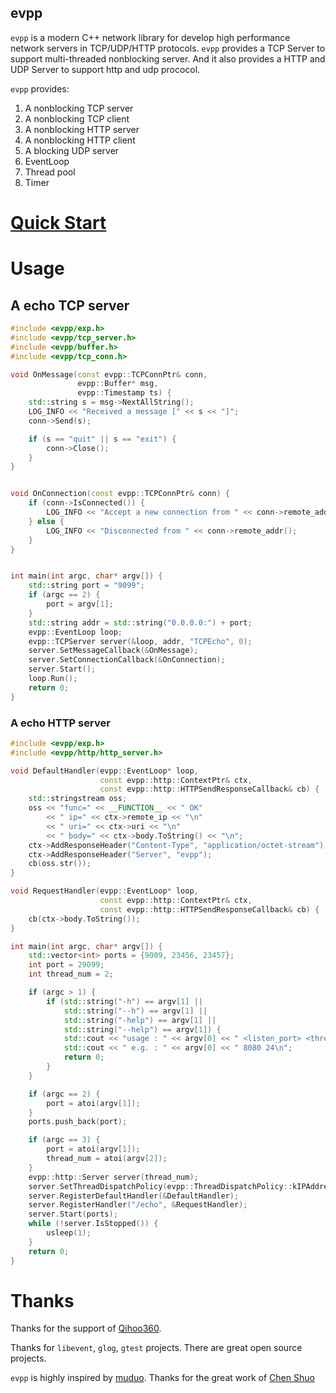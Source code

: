 evpp
---

`evpp` is a modern C++ network library for develop high performance network servers in TCP/UDP/HTTP protocols.
`evpp` provides a TCP Server to support multi-threaded nonblocking server. And it also provides a HTTP and UDP Server to support http and udp prococol.

`evpp` provides:

1. A nonblocking TCP server
1. A nonblocking TCP client
1. A nonblocking HTTP server
1. A nonblocking HTTP client
1. A blocking UDP server
1. EventLoop
1. Thread pool
1. Timer

# [Quick Start](quick_start.md)

# Usage

## A echo TCP server

```cpp
#include <evpp/exp.h>
#include <evpp/tcp_server.h>
#include <evpp/buffer.h>
#include <evpp/tcp_conn.h>

void OnMessage(const evpp::TCPConnPtr& conn,
               evpp::Buffer* msg,
               evpp::Timestamp ts) {
    std::string s = msg->NextAllString();
    LOG_INFO << "Received a message [" << s << "]";
    conn->Send(s);

    if (s == "quit" || s == "exit") {
        conn->Close();
    }
}


void OnConnection(const evpp::TCPConnPtr& conn) {
    if (conn->IsConnected()) {
        LOG_INFO << "Accept a new connection from " << conn->remote_addr();
    } else {
        LOG_INFO << "Disconnected from " << conn->remote_addr();
    }
}


int main(int argc, char* argv[]) {
    std::string port = "9099";
    if (argc == 2) {
        port = argv[1];
    }
    std::string addr = std::string("0.0.0.0:") + port;
    evpp::EventLoop loop;
    evpp::TCPServer server(&loop, addr, "TCPEcho", 0);
    server.SetMessageCallback(&OnMessage);
    server.SetConnectionCallback(&OnConnection);
    server.Start();
    loop.Run();
    return 0;
}
```

### A echo HTTP server

```cpp
#include <evpp/exp.h>
#include <evpp/http/http_server.h>

void DefaultHandler(evpp::EventLoop* loop,
                    const evpp::http::ContextPtr& ctx,
                    const evpp::http::HTTPSendResponseCallback& cb) {
    std::stringstream oss;
    oss << "func=" << __FUNCTION__ << " OK"
        << " ip=" << ctx->remote_ip << "\n"
        << " uri=" << ctx->uri << "\n"
        << " body=" << ctx->body.ToString() << "\n";
    ctx->AddResponseHeader("Content-Type", "application/octet-stream");
    ctx->AddResponseHeader("Server", "evpp");
    cb(oss.str());
}

void RequestHandler(evpp::EventLoop* loop,
                    const evpp::http::ContextPtr& ctx,
                    const evpp::http::HTTPSendResponseCallback& cb) {
    cb(ctx->body.ToString());
}

int main(int argc, char* argv[]) {
    std::vector<int> ports = {9009, 23456, 23457};
    int port = 29099;
    int thread_num = 2;

    if (argc > 1) {
        if (std::string("-h") == argv[1] ||
            std::string("--h") == argv[1] ||
            std::string("-help") == argv[1] ||
            std::string("--help") == argv[1]) {
            std::cout << "usage : " << argv[0] << " <listen_port> <thread_num>\n";
            std::cout << " e.g. : " << argv[0] << " 8080 24\n";
            return 0;
        }
    }

    if (argc == 2) {
        port = atoi(argv[1]);
    }
    ports.push_back(port);

    if (argc == 3) {
        port = atoi(argv[1]);
        thread_num = atoi(argv[2]);
    }
    evpp::http::Server server(thread_num);
    server.SetThreadDispatchPolicy(evpp::ThreadDispatchPolicy::kIPAddressHashing);
    server.RegisterDefaultHandler(&DefaultHandler);
    server.RegisterHandler("/echo", &RequestHandler);
    server.Start(ports);
    while (!server.IsStopped()) {
        usleep(1);
    }
    return 0;
}

```

# Thanks

Thanks for the support of [Qihoo360](http://www.360.cn "http://www.360.cn").

Thanks for `libevent`, `glog`, `gtest` projects. There are great open source projects.

`evpp` is highly inspired by [muduo](https://github.com/chenshuo/muduo "https://github.com/chenshuo/muduo"). Thanks for the great work of [Chen Shuo](https://github.com/chenshuo "https://github.com/chenshuo")

